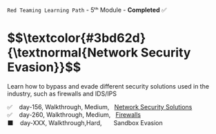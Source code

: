 <code>Red Teaming Learning Path</code> - 5ᵗʰ Module - <strong>Completed</strong> ✅
<h1 align="left"> $$\textcolor{#3bd62d}{\textnormal{Network Security Evasion}}$$ </h1>
<p>Learn how to bypass and evade different security solutions used in the industry, such as firewalls and IDS/IPS</p>

✅ &nbsp;&nbsp; day-156, Walkthrough, Medium, &nbsp; [Network Security Solutions](https://github.com/RosanaFSS/TryHackMe/blob/Red-Teaming-learning-path/5.1.%20Network%20Security%20Solutions.md)<br>
✅ &nbsp;&nbsp; day-260, Walkthrough, Medium, &nbsp; [Firewalls](https://github.com/RosanaFSS/TryHackMe/blob/Red-Teaming-learning-path/5.2.%20Firewalls.md)<br>
⬛ &nbsp;&nbsp; day-XXX, Walkthrough,Hard, &nbsp; &nbsp; &nbsp; Sandbox Evasion<br>
